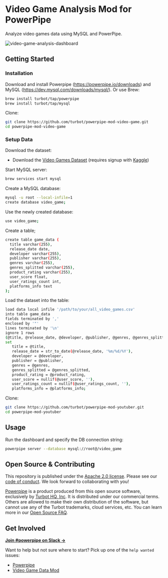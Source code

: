 # Video Game Analysis Mod for PowerPipe

Analyze video games data using MySQL and PowerPipe.

![video-game-analysis-dashboard](https://github.com/turbot/powerpipe-mod-video-game/assets/78197905/4123809a-5163-4e40-9b64-3f6d5d40e51b)

## Getting Started

### Installation

Download and install Powerpipe (https://powerpipe.io/downloads) and MySQL (https://dev.mysql.com/downloads/mysql/). Or use Brew:

```sh
brew install turbot/tap/powerpipe
brew install turbot/tap/mysql
```

Clone:

```sh
git clone https://github.com/turbot/powerpipe-mod-video-game.git
cd powerpipe-mod-video-game
```
### Setup Data

Download the dataset:

- Download the [Video Games Dataset](https://www.kaggle.com/datasets/beridzeg45/video-games) (requires signup with [Kaggle](https://www.kaggle.com/))

Start MySQL server:

```sh
brew services start mysql
```

Create a MySQL database:

```sh
mysql -u root --local-infile=1
create database video_game;
```

Use the newly created database:

```sh
use video_game;
```

Create a table;

```sh
create table game_data (
  title varchar(255),
  release_date date,
  developer varchar(255),
  publisher varchar(255),
  genres varchar(255),
  genres_splitted varchar(255),
  product_rating varchar(255),
  user_score float,
  user_ratings_count int,
  platforms_info text
);
```

Load the dataset into the table:

```sh
load data local infile '/path/to/your/all_video_games.csv'
into table game_data
fields terminated by ','
enclosed by '"'
lines terminated by '\n'
ignore 1 rows
(@title, @release_date, @developer, @publisher, @genres, @genres_splitted, @product_rating, @user_score, @user_ratings_count, @platforms_info)
set
   title = @title,
   release_date = str_to_date(@release_date, '%m/%d/%Y'),
   developer = @developer,
   publisher = @publisher,
   genres = @genres,
   genres_splitted = @genres_splitted,
   product_rating = @product_rating,
   user_score = nullif(@user_score, ''),
   user_ratings_count = nullif(@user_ratings_count, ''),
   platforms_info = @platforms_info;
```

Clone:

```sh
git clone https://github.com/turbot/powerpipe-mod-youtuber.git
cd powerpipe-mod-youtuber
```

## Usage

Run the dashboard and specify the DB connection string:

```sh
powerpipe server --database mysql://root@/video_game
```

## Open Source & Contributing

This repository is published under the [Apache 2.0 license](https://www.apache.org/licenses/LICENSE-2.0). Please see our [code of conduct](https://github.com/turbot/.github/blob/main/CODE_OF_CONDUCT.md). We look forward to collaborating with you!

[Powerpipe](https://powerpipe.io) is a product produced from this open source software, exclusively by [Turbot HQ, Inc](https://turbot.com). It is distributed under our commercial terms. Others are allowed to make their own distribution of the software, but cannot use any of the Turbot trademarks, cloud services, etc. You can learn more in our [Open Source FAQ](https://turbot.com/open-source).

## Get Involved

**[Join #powerpipe on Slack →](https://powerpipe.io/community/join)**

Want to help but not sure where to start? Pick up one of the `help wanted` issues:

- [Powerpipe](https://github.com/turbot/powerpipe/labels/help%20wanted)
- [Video Game Data Mod](https://github.com/turbot/powerpipe-mod-video-game/labels/help%20wanted)
